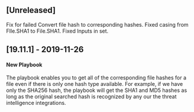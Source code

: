 ## [Unreleased]
Fix for failed Convert file hash to corresponding hashes.
Fixed casing from FIle.SHA1 to File.SHA1.
Fixed Inputs in set.

## [19.11.1] - 2019-11-26
#### New Playbook
The playbook enables you to get all of the corresponding file hashes for a file even if there is only one hash type available.
For example, if we have only the SHA256 hash, the playbook will get the SHA1 and MD5 hashes as long as the
original searched hash is recognized by any our the threat intelligence integrations.
